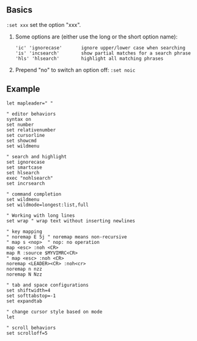 ## Basics
`:set xxx` 	set the option "xxx".

1. Some options are (either use the long or the short option name):

   ```
   'ic' 'ignorecase'       ignore upper/lower case when searching
   'is' 'incsearch'        show partial matches for a search phrase
   'hls' 'hlsearch'        highlight all matching phrases
   ```

2. Prepend "no" to switch an option off: `:set noic`

## Example

```text
let mapleader=" "

" editor behaviors
syntax on
set number
set relativenumber
set cursorline
set showcmd
set wildmenu

" search and highlight
set ignorecase
set smartcase
set hlsearch
exec "nohlsearch"
set incrsearch

" command completion
set wildmenu
set wildmode=longest:list,full

" Working with long lines
set wrap " wrap text without inserting newlines

" key mapping
" noremap E 5j " noremap means non-recursive
" map s <nop>  " nop: no operation
map <esc> :noh <CR>
map R :source $MYVIMRC<CR>
" map <esc> :noh <CR>
noremap <LEADER><CR> :noh<cr>
noremap n nzz
noremap N Nzz

" tab and space configurations
set shiftwidth=4
set softtabstop=-1
set expandtab

" change cursor style based on mode
let

" scroll behaviors
set scrolloff=5 
```
